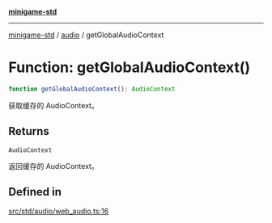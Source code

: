 [**minigame-std**](../../../README.md)

***

[minigame-std](../../../README.md) / [audio](../README.md) / getGlobalAudioContext

# Function: getGlobalAudioContext()

```ts
function getGlobalAudioContext(): AudioContext
```

获取缓存的 AudioContext。

## Returns

`AudioContext`

返回缓存的 AudioContext。

## Defined in

[src/std/audio/web\_audio.ts:16](https://github.com/JiangJie/minigame-std/blob/8633d80114dee6c79033ec094d8233bd8263bedc/src/std/audio/web_audio.ts#L16)
